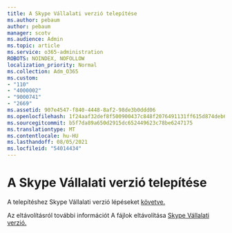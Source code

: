 ```yaml
---
title: A Skype Vállalati verzió telepítése
ms.author: pebaum
author: pebaum
manager: scotv
ms.audience: Admin
ms.topic: article
ms.service: o365-administration
ROBOTS: NOINDEX, NOFOLLOW
localization_priority: Normal
ms.collection: Adm_O365
ms.custom:
- "110"
- "4000002"
- "9000741"
- "2669"
ms.assetid: 907e4547-f840-4448-8af2-98de3b0ddd06
ms.openlocfilehash: 1f24aaf32def8f500900437c848f2076491131ff615d874deb685ccb8c5f3271
ms.sourcegitcommit: b5f7da89a650d2915dc652449623c78be6247175
ms.translationtype: MT
ms.contentlocale: hu-HU
ms.lasthandoff: 08/05/2021
ms.locfileid: "54014434"
---
```

# <a name="install-skype-for-business"></a>A Skype Vállalati verzió telepítése

A telepítéshez Skype Vállalati verzió lépéseket [követve.](https://support.office.com/article/Install-Skype-for-Business-8a0d4da8-9d58-44f9-9759-5c8f340cb3fb.aspx)

Az eltávolításról további információt A fájlok eltávolítása [Skype Vállalati verzió.](https://support.office.com/article/uninstall-skype-for-business-28c4a036-7f22-406c-b7f4-87894cbaf902)